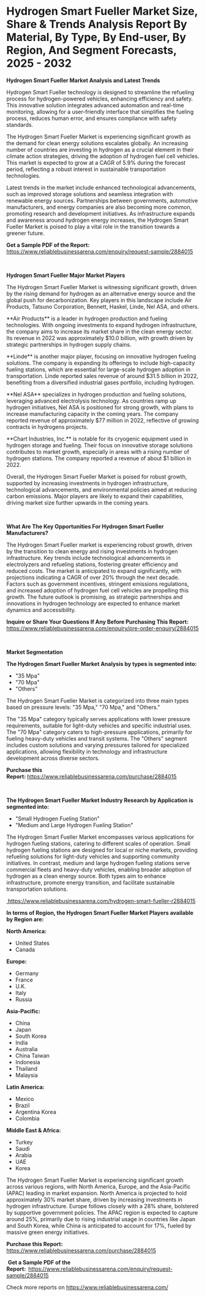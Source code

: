 <p><h1>Hydrogen Smart Fueller Market Size, Share & Trends Analysis Report By Material, By Type, By End-user, By Region, And Segment Forecasts, 2025 - 2032</h1></p><p><strong>Hydrogen Smart Fueller Market Analysis and Latest Trends</strong></p>
<p><p>Hydrogen Smart Fueller technology is designed to streamline the refueling process for hydrogen-powered vehicles, enhancing efficiency and safety. This innovative solution integrates advanced automation and real-time monitoring, allowing for a user-friendly interface that simplifies the fueling process, reduces human error, and ensures compliance with safety standards. </p><p>The Hydrogen Smart Fueller Market is experiencing significant growth as the demand for clean energy solutions escalates globally. An increasing number of countries are investing in hydrogen as a crucial element in their climate action strategies, driving the adoption of hydrogen fuel cell vehicles. This market is expected to grow at a CAGR of 5.9% during the forecast period, reflecting a robust interest in sustainable transportation technologies. </p><p>Latest trends in the market include enhanced technological advancements, such as improved storage solutions and seamless integration with renewable energy sources. Partnerships between governments, automotive manufacturers, and energy companies are also becoming more common, promoting research and development initiatives. As infrastructure expands and awareness around hydrogen energy increases, the Hydrogen Smart Fueller Market is poised to play a vital role in the transition towards a greener future.</p></p>
<p><strong>Get a Sample PDF of the Report:&nbsp;</strong> <a href="https://www.reliablebusinessarena.com/enquiry/request-sample/2884015?utm_campaign=3251&utm_medium=2&utm_source=Github&utm_content=ia&utm_term=13032025&utm_id=hydrogen-smart-fueller">https://www.reliablebusinessarena.com/enquiry/request-sample/2884015</a></p>
<p>&nbsp;</p>
<p><strong>Hydrogen Smart Fueller Major Market Players</strong></p>
<p><p>The Hydrogen Smart Fueller Market is witnessing significant growth, driven by the rising demand for hydrogen as an alternative energy source and the global push for decarbonization. Key players in this landscape include Air Products, Tatsuno Corporation, Bennett, Haskel, Linde, Nel ASA, and others.</p><p>**Air Products** is a leader in hydrogen production and fueling technologies. With ongoing investments to expand hydrogen infrastructure, the company aims to increase its market share in the clean energy sector. Its revenue in 2022 was approximately $10.0 billion, with growth driven by strategic partnerships in hydrogen supply chains.</p><p>**Linde** is another major player, focusing on innovative hydrogen fueling solutions. The company is expanding its offerings to include high-capacity fueling stations, which are essential for large-scale hydrogen adoption in transportation. Linde reported sales revenue of around $31.5 billion in 2022, benefiting from a diversified industrial gases portfolio, including hydrogen.</p><p>**Nel ASA** specializes in hydrogen production and fueling solutions, leveraging advanced electrolysis technology. As countries ramp up hydrogen initiatives, Nel ASA is positioned for strong growth, with plans to increase manufacturing capacity in the coming years. The company reported revenue of approximately $77 million in 2022, reflective of growing contracts in hydrogens projects.</p><p>**Chart Industries, Inc.** is notable for its cryogenic equipment used in hydrogen storage and fueling. Their focus on innovative storage solutions contributes to market growth, especially in areas with a rising number of hydrogen stations. The company reported a revenue of about $1 billion in 2022.</p><p>Overall, the Hydrogen Smart Fueller Market is poised for robust growth, supported by increasing investments in hydrogen infrastructure, technological advancements, and environmental policies aimed at reducing carbon emissions. Major players are likely to expand their capabilities, driving market size further upwards in the coming years.</p></p>
<p>&nbsp;</p>
<p><strong>What Are The Key Opportunities For Hydrogen Smart Fueller Manufacturers?</strong></p>
<p><p>The Hydrogen Smart Fueller market is experiencing robust growth, driven by the transition to clean energy and rising investments in hydrogen infrastructure. Key trends include technological advancements in electrolyzers and refueling stations, fostering greater efficiency and reduced costs. The market is anticipated to expand significantly, with projections indicating a CAGR of over 20% through the next decade. Factors such as government incentives, stringent emissions regulations, and increased adoption of hydrogen fuel cell vehicles are propelling this growth. The future outlook is promising, as strategic partnerships and innovations in hydrogen technology are expected to enhance market dynamics and accessibility.</p></p>
<p><strong>Inquire or Share Your Questions If Any Before Purchasing This Report:</strong> <a href="https://www.reliablebusinessarena.com/enquiry/pre-order-enquiry/2884015?utm_campaign=3251&utm_medium=2&utm_source=Github&utm_content=ia&utm_term=13032025&utm_id=hydrogen-smart-fueller">https://www.reliablebusinessarena.com/enquiry/pre-order-enquiry/2884015</a></p>
<p>&nbsp;</p>
<p><strong>Market Segmentation</strong></p>
<p><strong>The Hydrogen Smart Fueller Market Analysis by types is segmented into:</strong></p>
<p><ul><li>"35 Mpa"</li><li>"70 Mpa"</li><li>"Others"</li></ul></p>
<p><p>The Hydrogen Smart Fueller Market is categorized into three main types based on pressure levels: "35 Mpa," "70 Mpa," and "Others." </p><p>The "35 Mpa" category typically serves applications with lower pressure requirements, suitable for light-duty vehicles and specific industrial uses. The "70 Mpa" category caters to high-pressure applications, primarily for fueling heavy-duty vehicles and transit systems. The "Others" segment includes custom solutions and varying pressures tailored for specialized applications, allowing flexibility in technology and infrastructure development across diverse sectors.</p></p>
<p><strong>Purchase this Report:&nbsp;</strong><a href="https://www.reliablebusinessarena.com/purchase/2884015?utm_campaign=3251&utm_medium=2&utm_source=Github&utm_content=ia&utm_term=13032025&utm_id=hydrogen-smart-fueller">https://www.reliablebusinessarena.com/purchase/2884015</a></p>
<p>&nbsp;</p>
<p><strong>The Hydrogen Smart Fueller Market Industry Research by Application is segmented into:</strong></p>
<p><ul><li>"Small Hydrogen Fueling Station"</li><li>"Medium and Large Hydrogen Fueling Station"</li></ul></p>
<p><p>The Hydrogen Smart Fueller Market encompasses various applications for hydrogen fueling stations, catering to different scales of operation. Small hydrogen fueling stations are designed for local or niche markets, providing refueling solutions for light-duty vehicles and supporting community initiatives. In contrast, medium and large hydrogen fueling stations serve commercial fleets and heavy-duty vehicles, enabling broader adoption of hydrogen as a clean energy source. Both types aim to enhance infrastructure, promote energy transition, and facilitate sustainable transportation solutions.</p></p>
<p><a href="https://www.reliablebusinessarena.com/hydrogen-smart-fueller-r2884015?utm_campaign=3251&utm_medium=2&utm_source=Github&utm_content=ia&utm_term=13032025&utm_id=hydrogen-smart-fueller">&nbsp;https://www.reliablebusinessarena.com/hydrogen-smart-fueller-r2884015</a></p>
<p><strong>In terms of Region, the Hydrogen Smart Fueller Market Players available by Region are:</strong></p>
<p>
    <p> <strong> North America: </strong>
        <ul>
            <li>United States</li>
            <li>Canada</li>
        </ul>
        </p> 
    <p> <strong> Europe: </strong>
        <ul>
            <li>Germany</li>
            <li>France</li>
            <li>U.K.</li>
            <li>Italy</li>
            <li>Russia</li>
        </ul>
        </p> 
    <p> <strong> Asia-Pacific: </strong>
        <ul>
            <li>China</li>
            <li>Japan</li>
            <li>South Korea</li>
            <li>India</li>
            <li>Australia</li>
            <li>China Taiwan</li>
            <li>Indonesia</li>
            <li>Thailand</li>
            <li>Malaysia</li>
        </ul>
        </p> 
    <p> <strong> Latin America: </strong>
        <ul>
            <li>Mexico</li>
            <li>Brazil</li>
            <li>Argentina Korea</li>
            <li>Colombia</li>
        </ul>
        </p> 
    <p> <strong> Middle East & Africa: </strong>
        <ul>
            <li>Turkey</li>
            <li>Saudi</li>
            <li>Arabia</li>
            <li>UAE</li>
            <li>Korea</li>
        </ul>
    </p>
    </p>
<p><p>The Hydrogen Smart Fueller Market is experiencing significant growth across various regions, with North America, Europe, and the Asia-Pacific (APAC) leading in market expansion. North America is projected to hold approximately 30% market share, driven by increasing investments in hydrogen infrastructure. Europe follows closely with a 28% share, bolstered by supportive government policies. The APAC region is expected to capture around 25%, primarily due to rising industrial usage in countries like Japan and South Korea, while China is anticipated to account for 17%, fueled by massive green energy initiatives.</p></p>
<p><strong>Purchase this Report: </strong><a href="https://www.reliablebusinessarena.com/purchase/2884015?utm_campaign=3251&utm_medium=2&utm_source=Github&utm_content=ia&utm_term=13032025&utm_id=hydrogen-smart-fueller">https://www.reliablebusinessarena.com/purchase/2884015</a></p>
<p>&nbsp;<strong>Get a Sample PDF of the Report:&nbsp;&nbsp;</strong><a href="https://www.reliablebusinessarena.com/enquiry/request-sample/2884015?utm_campaign=3251&utm_medium=2&utm_source=Github&utm_content=ia&utm_term=13032025&utm_id=hydrogen-smart-fueller">https://www.reliablebusinessarena.com/enquiry/request-sample/2884015</a></p>
<p><strong></strong></p>
<p>Check more reports on <a href="https://www.reliablebusinessarena.com/?utm_campaign=3251&utm_medium=2&utm_source=Github&utm_content=ia&utm_term=13032025&utm_id=hydrogen-smart-fueller">https://www.reliablebusinessarena.com/</a></p>